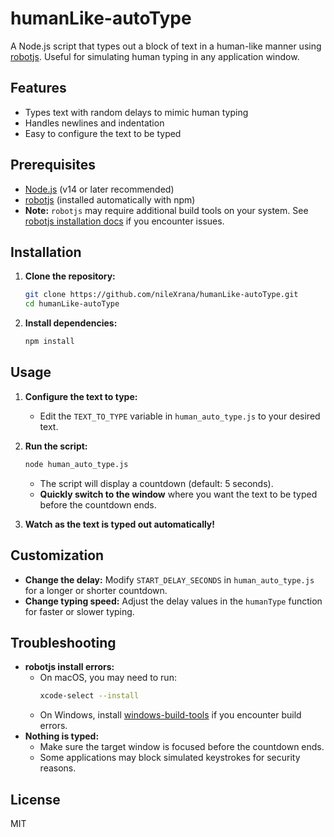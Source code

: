 # humanLike-autoType

A Node.js script that types out a block of text in a human-like manner using [robotjs](https://github.com/octalmage/robotjs). Useful for simulating human typing in any application window.

## Features
- Types text with random delays to mimic human typing
- Handles newlines and indentation
- Easy to configure the text to be typed

## Prerequisites
- [Node.js](https://nodejs.org/) (v14 or later recommended)
- [robotjs](https://github.com/octalmage/robotjs) (installed automatically with npm)
- **Note:** `robotjs` may require additional build tools on your system. See [robotjs installation docs](https://github.com/octalmage/robotjs#installation) if you encounter issues.

## Installation
1. **Clone the repository:**
   ```bash
   git clone https://github.com/nileXrana/humanLike-autoType.git
   cd humanLike-autoType
   ```
2. **Install dependencies:**
   ```bash
   npm install
   ```

## Usage
1. **Configure the text to type:**
   - Edit the `TEXT_TO_TYPE` variable in `human_auto_type.js` to your desired text.

2. **Run the script:**
   ```bash
   node human_auto_type.js
   ```
   - The script will display a countdown (default: 5 seconds).
   - **Quickly switch to the window** where you want the text to be typed before the countdown ends.

3. **Watch as the text is typed out automatically!**

## Customization
- **Change the delay:** Modify `START_DELAY_SECONDS` in `human_auto_type.js` for a longer or shorter countdown.
- **Change typing speed:** Adjust the delay values in the `humanType` function for faster or slower typing.

## Troubleshooting
- **robotjs install errors:**
  - On macOS, you may need to run:
    ```bash
    xcode-select --install
    ```
  - On Windows, install [windows-build-tools](https://github.com/felixrieseberg/windows-build-tools) if you encounter build errors.
- **Nothing is typed:**
  - Make sure the target window is focused before the countdown ends.
  - Some applications may block simulated keystrokes for security reasons.

## License
MIT 